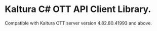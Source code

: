# Kaltura C# OTT API Client Library.
Compatible with Kaltura OTT server version 4.82.80.41993 and above.
